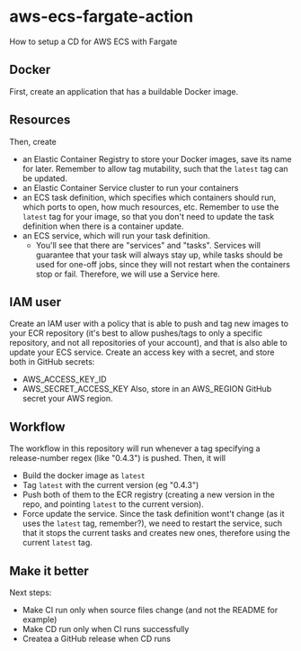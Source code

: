 # aws-ecs-fargate-action
How to setup a CD for AWS ECS with Fargate

## Docker
First, create an application that has a buildable Docker image.

## Resources
Then, create
- an Elastic Container Registry to store your Docker images, save its name for later. Remember to allow tag mutability, such that the `latest` tag can be updated.
- an Elastic Container Service cluster to run your containers
- an ECS task definition, which specifies which containers should run, which ports to open, how much resources, etc. Remember to use the `latest` tag for your image, so that you don't need to update the task definition when there is a container update.
- an ECS service, which will run your task definition.
  - You'll see that there are "services" and "tasks". Services will guarantee that your task will always stay up, while tasks should be used for one-off jobs, since they will not restart when the containers stop or fail. Therefore, we will use a Service here.

## IAM user
Create an IAM user with a policy that is able to push and tag new images to your ECR repository (it's best to allow pushes/tags to only a specific repository, and not all repositories of your account), and that is also able to update your ECS service. Create an access key with a secret, and store both in GitHub secrets:
- AWS_ACCESS_KEY_ID
- AWS_SECRET_ACCESS_KEY
Also, store in an AWS_REGION GitHub secret your AWS region.

## Workflow
The workflow in this repository will run whenever a tag specifying a release-number regex (like "0.4.3") is pushed. Then, it will
- Build the docker image as `latest`
- Tag `latest` with the current version (eg "0.4.3")
- Push both of them to the ECR registry (creating a new version in the repo, and pointing `latest` to the current version).
- Force update the service. Since the task definition wont't change (as it uses the `latest` tag, remember?), we need to restart the service, such that it stops the current tasks and creates new ones, therefore using the current `latest` tag.

## Make it better
Next steps:
- Make CI run only when source files change (and not the README for example)
- Make CD run only when CI runs successfully
- Createa a GitHub release when CD runs
